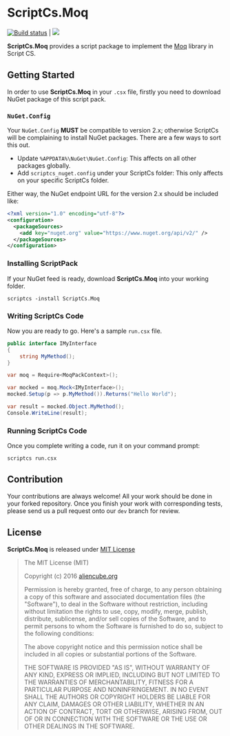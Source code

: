 # ScriptCs.Moq #

[![Build status](https://ci.appveyor.com/api/projects/status/if7cxf3jy0qxwswo/branch/dev?svg=true)](https://ci.appveyor.com/project/justinyoo/scriptcs-moq/branch/dev) | [![](https://img.shields.io/nuget/v/ScriptCs.Moq.svg)](https://www.nuget.org/packages/ScriptCs.Moq)

**ScriptCs.Moq** provides a script package to implement the [Moq](https://github.com/moq/moq4) library in Script CS.


## Getting Started ##

In order to use **ScriptCs.Moq** in your `.csx` file, firstly you need to download NuGet package of this script pack.


### `NuGet.Config` ###

Your `NuGet.Config` **MUST** be compatible to version 2.x; otherwise ScriptCs will be complaining to install NuGet packages. There are a few ways to sort this out.

* Update `%APPDATA%\NuGet\NuGet.Config`: This affects on all other packages globally.
* Add `scriptcs_nuget.config` under your ScriptCs folder: This only affects on your specific ScriptCs folder.

Either way, the NuGet endpoint URL for the version 2.x should be included like:

```xml
<?xml version="1.0" encoding="utf-8"?>
<configuration>
  <packageSources>
    <add key="nuget.org" value="https://www.nuget.org/api/v2/" />
  </packageSources>
</configuration>
```


### Installing ScriptPack ###

If your NuGet feed is ready, download **ScriptCs.Moq** into your working folder.

```
scriptcs -install ScriptCs.Moq
```


### Writing ScriptCs Code ###

Now you are ready to go. Here's a sample `run.csx` file.

```csharp
public interface IMyInterface
{
    string MyMethod();
}

var moq = Require<MoqPackContext>();

var mocked = moq.Mock<IMyInterface>();
mocked.Setup(p => p.MyMethod()).Returns("Hello World");

var result = mocked.Object.MyMethod();
Console.WriteLine(result);
```


### Running ScriptCs Code ###

Once you complete writing a code, run it on your command prompt:

```
scriptcs run.csx
```

## Contribution ##

Your contributions are always welcome! All your work should be done in your forked repository. Once you finish your work with corresponding tests, please send us a pull request onto our `dev` branch for review.


## License ##

**ScriptCs.Moq** is released under [MIT License](http://opensource.org/licenses/MIT)

> The MIT License (MIT)
>
> Copyright (c) 2016 [aliencube.org](http://aliencube.org)
> 
> Permission is hereby granted, free of charge, to any person obtaining a copy of this software and associated documentation files (the "Software"), to deal in the Software without restriction, including without limitation the rights to use, copy, modify, merge, publish, distribute, sublicense, and/or sell copies of the Software, and to permit persons to whom the Software is furnished to do so, subject to the following conditions:
> 
> The above copyright notice and this permission notice shall be included in all copies or substantial portions of the Software.
> 
> THE SOFTWARE IS PROVIDED "AS IS", WITHOUT WARRANTY OF ANY KIND, EXPRESS OR IMPLIED, INCLUDING BUT NOT LIMITED TO THE WARRANTIES OF MERCHANTABILITY, FITNESS FOR A PARTICULAR PURPOSE AND NONINFRINGEMENT. IN NO EVENT SHALL THE AUTHORS OR COPYRIGHT HOLDERS BE LIABLE FOR ANY CLAIM, DAMAGES OR OTHER LIABILITY, WHETHER IN AN ACTION OF CONTRACT, TORT OR OTHERWISE, ARISING FROM, OUT OF OR IN CONNECTION WITH THE SOFTWARE OR THE USE OR OTHER DEALINGS IN THE SOFTWARE.
